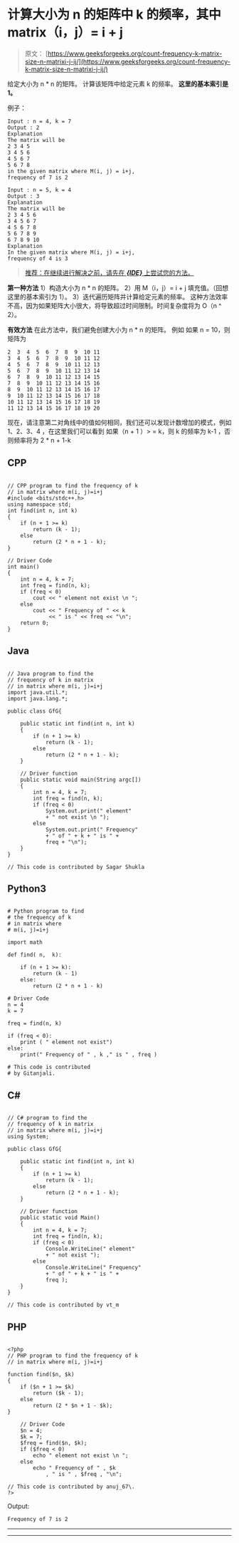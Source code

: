 # 计算大小为 n 的矩阵中 k 的频率，其中 matrix（i，j）= i + j

> 原文： [https://www.geeksforgeeks.org/count-frequency-k-matrix-size-n-matrixi-j-ij/](https://www.geeksforgeeks.org/count-frequency-k-matrix-size-n-matrixi-j-ij/)

给定大小为 n * n 的矩阵。 计算该矩阵中给定元素 k 的频率。 **这里的基本索引是 1。**

例子：

```
Input : n = 4, k = 7
Output : 2
Explanation
The matrix will be
2 3 4 5 
3 4 5 6 
4 5 6 7 
5 6 7 8
in the given matrix where M(i, j) = i+j, 
frequency of 7 is 2

Input : n = 5, k = 4
Output : 3
Explanation
The matrix will be
2 3 4 5 6 
3 4 5 6 7 
4 5 6 7 8 
5 6 7 8 9 
6 7 8 9 10 
Explanation
In the given matrix where M(i, j) = i+j,
frequency of 4 is 3

```

> [推荐：在继续进行解决之前，请先在 ***{IDE}*** 上尝试您的方法。](https://ide.geeksforgeeks.org/)

**第一种方法**
1）构造大小为 n * n 的矩阵。
2）用 M（i，j）= i + j 填充值。（回想这里的基本索引为 1）。
3）迭代遍历矩阵并计算给定元素的频率。
这种方法效率不高，因为如果矩阵大小很大，将导致超过时间限制。时间复杂度将为 O（n ^ 2）。

**有效方法**
在此方法中，我们避免创建大小为 n * n 的矩阵。
例如
如果 n = 10，则矩阵为

```
2  3  4  5  6  7  8  9  10 11 
3  4  5  6  7  8  9  10 11 12 
4  5  6  7  8  9  10 11 12 13 
5  6  7  8  9  10 11 12 13 14 
6  7  8  9  10 11 12 13 14 15 
7  8  9  10 11 12 13 14 15 16 
8  9  10 11 12 13 14 15 16 17 
9  10 11 12 13 14 15 16 17 18 
10 11 12 13 14 15 16 17 18 19 
11 12 13 14 15 16 17 18 19 20  
```

现在，请注意第二对角线中的值如何相同，我们还可以发现计数增加的模式，例如 1、2、3、4
，在这里我们可以看到
如果（n + 1 ）> = k，则 k 的频率为 k-1
，否则频率将为 2 * n + 1-k

## CPP

```

// CPP program to find the frequency of k  
// in matrix where m(i, j)=i+j 
#include <bits/stdc++.h> 
using namespace std; 
int find(int n, int k) 
{ 
    if (n + 1 >= k) 
        return (k - 1); 
    else
        return (2 * n + 1 - k); 
} 

// Driver Code 
int main() 
{ 
    int n = 4, k = 7; 
    int freq = find(n, k); 
    if (freq < 0) 
        cout << " element not exist \n "; 
    else
        cout << " Frequency of " << k  
             << " is " << freq << "\n"; 
    return 0; 
} 

```

## Java

```

// Java program to find the  
// frequency of k in matrix 
// in matrix where m(i, j)=i+j 
import java.util.*; 
import java.lang.*; 

public class GfG{ 

    public static int find(int n, int k) 
    { 
        if (n + 1 >= k) 
            return (k - 1); 
        else
            return (2 * n + 1 - k); 
    } 

    // Driver function  
    public static void main(String argc[]) 
    { 
        int n = 4, k = 7; 
        int freq = find(n, k); 
        if (freq < 0) 
            System.out.print(" element"
            + " not exist \n "); 
        else
            System.out.print(" Frequency"
            + " of " + k + " is " + 
            freq + "\n"); 
    } 
} 

// This code is contributed by Sagar Shukla 

```

## Python3

```

# Python program to find 
# the frequency of k  
# in matrix where 
# m(i, j)=i+j 

import math 

def find( n,  k): 

    if (n + 1 >= k): 
        return (k - 1) 
    else: 
        return (2 * n + 1 - k) 

# Driver Code 
n = 4
k = 7

freq = find(n, k) 

if (freq < 0): 
    print ( " element not exist") 
else: 
    print(" Frequency of " , k ," is " , freq ) 

# This code is contributed 
# by Gitanjali. 

```

## C# 

```

// C# program to find the  
// frequency of k in matrix 
// in matrix where m(i, j)=i+j 
using System; 

public class GfG{ 

    public static int find(int n, int k) 
    { 
        if (n + 1 >= k) 
            return (k - 1); 
        else
            return (2 * n + 1 - k); 
    } 

    // Driver function  
    public static void Main() 
    { 
        int n = 4, k = 7; 
        int freq = find(n, k); 
        if (freq < 0) 
            Console.WriteLine(" element"
            + " not exist "); 
        else
            Console.WriteLine(" Frequency"
            + " of " + k + " is " + 
            freq ); 
    } 
} 

// This code is contributed by vt_m 

```

## PHP

```

<?php 
// PHP program to find the frequency of k  
// in matrix where m(i, j)=i+j 

function find($n, $k) 
{ 
    if ($n + 1 >= $k) 
        return ($k - 1); 
    else
        return (2 * $n + 1 - $k); 
} 

    // Driver Code 
    $n = 4;  
    $k = 7; 
    $freq = find($n, $k); 
    if ($freq < 0) 
        echo " element not exist \n "; 
    else
        echo " Frequency of " , $k
            , " is " , $freq , "\n"; 

// This code is contributed by anuj_67\. 
?> 

```

Output:

```
Frequency of 7 is 2

```



* * *

* * *



